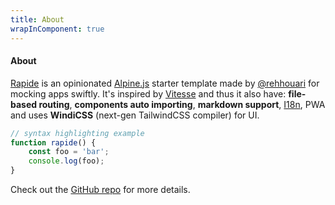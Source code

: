 ```yaml
---
title: About
wrapInComponent: true
---
```


<div class="flex text-center flex flex-col justify-center items-center mb-5">
	<span class="iconify text-40px justify-center" data-icon="carbon:dicom-overlay"></span>
	<h4 x-text="$t('about')">About</h4>
</div>

[Rapide](https://github.com/rehhouari/rapide) is an opinionated [Alpine.js](https://github.com/vitejs/vite) starter template made by [@rehhouari](https://github.com/rehhouari) for mocking apps swiftly. It's inspired by [Vitesse](https://github.com/antfu/vitesse) and thus it also have: **file-based routing**, **components auto importing**, **markdown support**, [I18n](https://github.com/rehhouari/alpinejs-i18n), PWA and uses **WindiCSS** (next-gen TailwindCSS compiler) for UI.

```js
// syntax highlighting example
function rapide() {
	const foo = 'bar';
	console.log(foo);
}
```

Check out the [GitHub repo](https://github.com/rehhouari/rapide) for more details.
